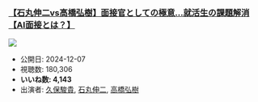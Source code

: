 ### [【石丸伸二vs高橋弘樹】面接官としての極意…就活生の課題解消【AI面接とは？】](https://www.youtube.com/watch?v=6_uAZJ6b8B4)
[![](https://img.youtube.com/vi/6_uAZJ6b8B4/sddefault.jpg)](https://www.youtube.com/watch?v=6_uAZJ6b8B4)
-   公開日: 2024-12-07
-   視聴数: 180,306
-   **いいね数: 4,143**
-   出演者: [久保駿貴](/rehacq_fan/people/久保駿貴 "wikilink"), [石丸伸二](/rehacq_fan/people/石丸伸二 "wikilink"), [高橋弘樹](/rehacq_fan/people/高橋弘樹 "wikilink")
